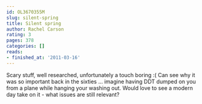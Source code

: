 ```yaml
---
id: OL3670355M
slug: silent-spring
title: Silent spring
author: Rachel Carson
rating: 3
pages: 378
categories: []
reads:
- finished_at: '2011-03-16'
---
```

Scary stuff, well researched, unfortunately a touch boring :( Can see why it was so important back in the sixties ... imagine having DDT dumped on you from a plane while hanging your washing out. Would love to see a modern day take on it - what issues are still relevant?
